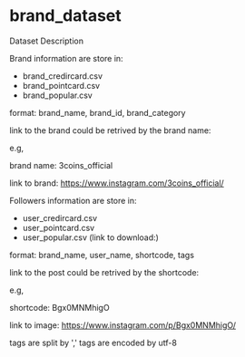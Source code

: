 # brand_dataset

Dataset Description

Brand information are store in:
  - brand_credircard.csv
  - brand_pointcard.csv
  - brand_popular.csv
  
  format: brand_name, brand_id, brand_category
  
  link to the brand could be retrived by the brand name:
  
  e.g,
  
  brand name: 3coins_official
  
  link to brand: https://www.instagram.com/3coins_official/



Followers information are store in:
  - user_credircard.csv
  - user_pointcard.csv
  - user_popular.csv
  (link to download:)

  format:
  brand_name, user_name, shortcode, tags
  
  link to the post could be retrived by the shortcode:
  
  e.g,
  
  shortcode: Bgx0MNMhigO
  
  link to image: https://www.instagram.com/p/Bgx0MNMhigO/
  
  tags are split by ',' tags are encoded by utf-8
